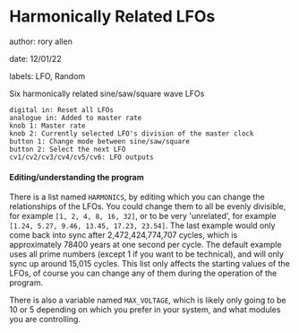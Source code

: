 # Harmonically Related LFOs

author: rory allen

date: 12/01/22

labels: LFO, Random

Six harmonically related sine/saw/square wave LFOs

    digital in: Reset all LFOs
    analogue in: Added to master rate
    knob 1: Master rate
    knob 2: Currently selected LFO's division of the master clock
    button 1: Change mode between sine/saw/square
    button 2: Select the next LFO
    cv1/cv2/cv3/cv4/cv5/cv6: LFO outputs


#### Editing/understanding the program
There is a list named ```HARMONICS```, by editing which you can change the relationships of the LFOs.
You could change them to all be evenly divisible, for example ```[1, 2, 4, 8, 16, 32]```, or to be very 'unrelated', for example ```[1.24, 5.27, 9.46, 13.45, 17.23, 23.54]```.
The last example would only come back into sync after 2,472,424,774,707 cycles, which is approximately 78400 years at one second per cycle.
The default example uses all prime numbers (except 1 if you want to be technical), and will only sync up around 15,015 cycles.
This list only affects the starting values of the LFOs, of course you can change any of them during the operation of the program.

There is also a variable named ```MAX_VOLTAGE```, which is likely only going to be 10 or 5 depending on which you prefer in your system, and what modules you are controlling.
